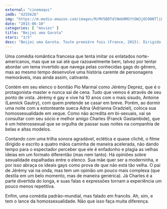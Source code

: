 ```yaml
---
external: "cinemaqui"
imdb: "4255626"
img: "https://m.media-amazon.com/images/M/MV5BOTdlNmU0MGYtOWJjOC00NTliLTk1M2UtZjlmZDZhMTY1ZmI1XkEyXkFqcGdeQXVyMzI4MzkxNTY@._V1_SY150_CR5,0,101,150_.jpg"
date: "2015-06-10"
categories: [ "movies" ]
title: "Beijei uma Garota"
stars: "3/5"
desc: "Beijei uma Garota. Toute première fois (France, 2015). Dirigido por Maxime Govare, Noémie Saglio. Escrito por Maxime Govare, Noémie Saglio. Com Pio Marmaï, Franck Gastambide, Adrianna Gradziel, Lannick Gautry, Camille Cottin, Frédéric Pierrot, Isabelle Candelier, Nicole Ferroni, Etienne Guiraud."
---
```

Uma comédia romântica francesa que tenta imitar os enlatados norte-americanos, mas que se sai até que razoavelmente bem, talvez por tentar abordar um tema invertido que navega pelas conhecidas gags do gênero, mas ao mesmo tempo desenvolve uma história carente de personagens memoráveis, mas ainda assim, cativante.

Contém em seu elenco o bonitão Pio Marmaï como Jérémy Deprez, que é o protagonista-master e nunca sai de cena. Tudo que vemos é através de seu ponto de vista. Jérémy é gay e vive há 10 anos com o mais sisudo, Antoine (Lannick Gautry), com quem pretende se casar em breve. Porém, ao dormir uma noite com a estonteante sueca Adna (Adrianna Gradziel), coloca sua homossexualidade em xeque. Como não acredita em bi-sexuais, vai se consultar com seu sócio e melhor amigo Charles (Franck Gastambide), que é um heterossexual que se orgulha de passar suas noites na companhia de belas e altas modelos.

Contando com uma trilha sonora agradável, eclética e quase clichê, o filme dirigido e escrito a quatro mãos caminha de maneira acelerada, não dando tempo para o espectador perceber que ele é enfadonho e plagia as velhas ideias em um formato diferentão (mas nem tanto). Há opiniões sobre sexualidade espalhadas entre o elenco. Sua mãe quer ser a moderninha, e por isso abraça os ideais gays como prova de que não está tão velha. O pai de Jérémy vai na onda, mas tem um opinião um pouco mais complexa (que destila em um belo momento, mas de maneira genérica). Já Charles é a parte divertida do longa, e suas falas e expressões tornam a experiência um pouco menos repetitiva.

Enfim, uma comédia padrão-mundial, mas falado em francês. Ah, sim, e tem o lance da homossexualidade. Não que isso faça muita diferença.
